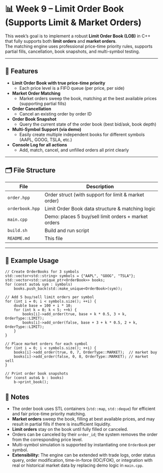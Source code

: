 # 📊 Week 9 – Limit Order Book (Supports Limit & Market Orders)

This week’s goal is to implement a robust **Limit Order Book (LOB)** in C++ that fully supports both **limit orders** and **market orders**.  
The matching engine uses professional price-time priority rules, supports partial fills, cancellation, book snapshots, and multi-symbol testing.

---

## 🚀 Features

- **Limit Order Book with true price-time priority**
    - Each price level is a FIFO queue (per price, per side)
- **Market Order Matching**
    - Market orders sweep the book, matching at the best available prices (supporting partial fills)
- **Order Cancellation**
    - Cancel an existing order by order ID
- **Order Book Snapshot**
    - Query the current state of the order book (best bid/ask, book depth)
- **Multi-Symbol Support (via demo)**
    - Easily create multiple independent books for different symbols (AAPL, GOOG, TSLA, etc.)
- **Console Log for all actions**
    - Add, match, cancel, and unfilled orders all print clearly

---

## 🗂️ File Structure

| File              | Description                                            |
|-------------------|--------------------------------------------------------|
| `order.hpp`       | Order struct (with support for limit & market order)   |
| `orderbook.hpp`   | Limit Order Book data structure & matching logic       |
| `main.cpp`        | Demo: places 5 buy/sell limit orders + market orders   |
| `build.sh`        | Build and run script                                   |
| `README.md`       | This file                                              |

---

## 🧪 Example Usage

```
// Create OrderBooks for 3 symbols
std::vector<std::string> symbols = {"AAPL", "GOOG", "TSLA"};
std::vector<std::unique_ptr<OrderBook>> books;
for (const auto& sym : symbols)
    books.push_back(std::make_unique<OrderBook>(sym));

// Add 5 buy/sell limit orders per symbol
for (int i = 0; i < symbols.size(); ++i) {
    double base = 100 + i * 10;
    for (int k = 0; k < 5; ++k) {
        books[i]->add_order(true, base + k * 0.5, 3 + k, OrderType::LIMIT);
        books[i]->add_order(false, base + 3 + k * 0.5, 2 + k, OrderType::LIMIT);
    }
}

// Place market orders for each symbol
for (int i = 0; i < symbols.size(); ++i) {
    books[i]->add_order(true, 0, 7, OrderType::MARKET);  // market buy
    books[i]->add_order(false, 0, 8, OrderType::MARKET); // market sell
}

// Print order book snapshots
for (const auto& b : books)
    b->print_book();

```

## 📝 Notes

- The order book uses STL containers (`std::map`, `std::deque`) for efficient and fair price-time priority matching.
- **Market orders** sweep the book, filling at best available prices, and may result in partial fills if there is insufficient liquidity.
- **Limit orders** stay on the book until fully filled or canceled.
- Orders can be canceled by their `order_id`; the system removes the order from the corresponding price level.
- Multi-symbol simulation is supported by instantiating one `OrderBook` per symbol.
- **Extensibility:** The engine can be extended with trade logs, order status query, order modification, time-in-force (IOC/FOK), or integration with real or historical market data by replacing demo logic in `main.cpp`.
